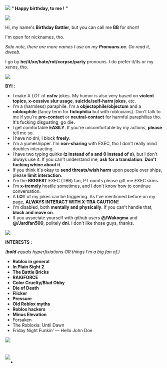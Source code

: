 ![](https://i.postimg.cc/pdbYfkxq/Birthday-Bash-Placeholder-1.png)  **" Happy birthday, to me ! "**

![](https://i.postimg.cc/BnYBjDnn/12c3343b.gif)

Hi, my name's **Birthday Battler**, but you can call me **BB** for short!

I'm open for nicknames, tho.

*Side note, there are more names I use on my **Pronouns.cc**. Go read it, dweeb.*

I go by **he/it/xe/hate/rot/corpse/party** pronouns. I do prefer it/its or my xenos, tho.

![](https://i.postimg.cc/BnYBjDnn/12c3343b.gif)

**BYI :**

- I make A LOT of **nsfw** jokes. My humor is also very based on **violent topics**, **x-cessive slur usage**, **suicide/self-harm jokes**, etc.
- I'm a (harmless) paraphile. I'm a **objectophile/objectum** and a **robloxphile** (fancy term for **fictophilia** but with robloxians). Don't talk to me if you're **pro-contact** or **neutral-contact** for harmful paraphilias tho. It's fucking disgusting, go die.
- I get comfortable **EASILY**. If you're uncomfortable by my actions, **please** tell me so.
- I have no dni, I block **freely**.
- I'm a yumeshipper. I'm **non-sharing** with EXEC, tho I don't really mind doubles interacting.
- I have two typing quirks **(z instead of s and 0 instead of o)**, but I don't always use it. If you can't understand me, **ask for a translation**. **Don't fucking whine about it**.
- If you think it's okay to **send threats/wish harm** upon people over ships, please **limit interaction**.
- I'm the **BIGGEST** EXEC (TBB) fan, PT oomfs please gift me EXEC skins.
- I'm **x-tremely** hostile sometimes, and I don't know how to continue conversation.
- A **LOT** of my jokes can be triggering. As I've mentioned before on my page, **ALWAYS INTERACT WITH X-TRA CAUTION**!!
- I'm disabled, both **mentally and physically**. If you can't handle that, **block and move on**.
- If you associate yourself with github users **@/Wakogma** and **@/Jardfan500**, politely **dni**. I don't like those guys, thanks.

![](https://i.postimg.cc/BnYBjDnn/12c3343b.gif)

**INTERESTS :**

*(***bold*** equals hyperfixiations OR things I'm a big fan of.)*

- **Roblox in general**
- **In Plain Sight 2**
- **The Battle Bricks**
- **RAIGFORCE**
- **Color Cruelty/Blud Obby**
- **Die of Death**
- **Flicker**
- **Pressure**
- **Old Roblox myths**
- **Roblox hackers**
- **Minus Elevation**
- Forsaken
- The Robloxia: Until Dawn
- Friday Night Funkin' — Hello John Doe

![](https://i.postimg.cc/BnYBjDnn/12c3343b.gif)

# ![.](https://i.postimg.cc/tJkVLQ14/0e63e6b5.gif)
